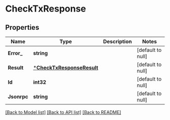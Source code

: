 # CheckTxResponse

## Properties
Name | Type | Description | Notes
------------ | ------------- | ------------- | -------------
**Error_** | **string** |  | [default to null]
**Result** | [***CheckTxResponseResult**](CheckTxResponse_result.md) |  | [default to null]
**Id** | **int32** |  | [default to null]
**Jsonrpc** | **string** |  | [default to null]

[[Back to Model list]](../README.md#documentation-for-models) [[Back to API list]](../README.md#documentation-for-api-endpoints) [[Back to README]](../README.md)


